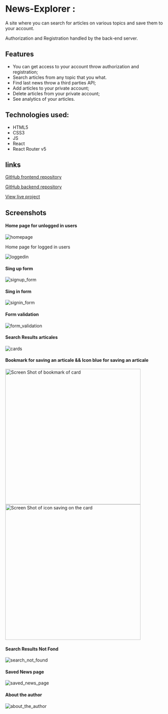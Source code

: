 # News-Explorer :

A site where you can search for articles on various topics and save them to your account.

Authorization and Registration handled by the back-end server.

## Features

- You can get access to your account throw authorization and registration;
- Search articles from any topic that you what.
- Find last news throw a third parties API;
- Add articles to your private account;
- Delete articles from your private account;
- See analytics of your articles.

## Technologies used:

- HTML5
- CSS3
- JS
- React
- React Router v5

## links

[GitHub frontend repository](https://github.com/Rachelidekel/news-explorer-frontend.git)

[GitHub backend repository](https://github.com/Rachelidekel/news-explorer-api.git)

[View live project](https://news-explorer-racheli.students.nomoredomainssbs.ru/)

## Screenshots

#### Home page for unlogged in users

![homepage](https://user-images.githubusercontent.com/98940522/206208069-5a047a08-3380-44e5-aa46-d9a58799e5fe.png)

Home page for logged in users

![loggedin](https://user-images.githubusercontent.com/98940522/206208359-af2bfca0-4f24-44ac-9511-35a18c4134d8.png)

#### Sing up form

![signup_form](https://user-images.githubusercontent.com/98940522/206209831-c94e9946-c288-4a54-ade5-228d75b18275.png)

#### Sing in form

![signin_form](https://user-images.githubusercontent.com/98940522/206208629-3b9a7a57-8564-4f1c-96c2-31ad90d8df19.png)

#### Form validation

![form_validation](https://user-images.githubusercontent.com/98940522/206208734-e4630403-db98-4f66-a14e-a0b3c2475643.png)

#### Search Results articales

![cards](https://user-images.githubusercontent.com/98940522/206208859-96e59f0d-0e27-46b2-86e9-648bc69356b8.png)

#### Bookmark for saving an articale && Icon blue for saving an articale

<img width="426" src="https://user-images.githubusercontent.com/98940522/206208918-b988dbbc-8cc1-4b95-b230-e655203ebbc6.png" alt="Screen Shot of bookmark of card" margin-right="20"> <img width="426" src="https://user-images.githubusercontent.com/98940522/206209074-b61361a1-2bc6-4a3b-b3df-44f8bb2f84ec.png" alt="Screen Shot of icon saving on the card">

#### Search Results Not Fond

![search_not_found](https://user-images.githubusercontent.com/98940522/206209449-739e912b-56f2-4dbb-8077-5457c1cf4116.png)

#### Saved News page

![saved_news_page](https://user-images.githubusercontent.com/98940522/206210585-655c81a2-5f47-4615-b4db-7cb4b3d30013.png)

#### About the author

![about_the_author](https://user-images.githubusercontent.com/98940522/206213056-7a2e4ad6-1694-4ebb-825d-d58df78bbc02.png)
